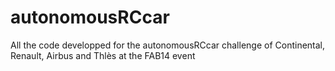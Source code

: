 # autonomousRCcar
All the code developped for the autonomousRCcar challenge of Continental, Renault, Airbus and Thlès at the FAB14 event
